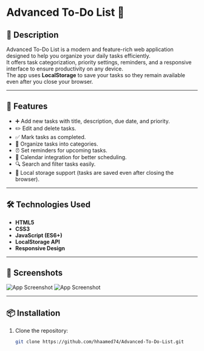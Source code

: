 # Advanced To-Do List 📝

## 📖 Description
Advanced To-Do List is a modern and feature-rich web application designed to help you organize your daily tasks efficiently.  
It offers task categorization, priority settings, reminders, and a responsive interface to ensure productivity on any device.  
The app uses **LocalStorage** to save your tasks so they remain available even after you close your browser.

---

## 🚀 Features
- ➕ Add new tasks with title, description, due date, and priority.
- ✏️ Edit and delete tasks.
- ✅ Mark tasks as completed.
- 📂 Organize tasks into categories.
- ⏰ Set reminders for upcoming tasks.
- 📅 Calendar integration for better scheduling.
- 🔍 Search and filter tasks easily.
- 💾 Local storage support (tasks are saved even after closing the browser).

---

## 🛠️ Technologies Used
- **HTML5**
- **CSS3**
- **JavaScript (ES6+)**
- **LocalStorage API**
- **Responsive Design**

---

## 📸 Screenshots
![App Screenshot](./assets/image/screenshot1.png)
![App Screenshot](./assets/image/screenshot2.png)

---

## 📦 Installation
1. Clone the repository:
   ```bash
   git clone https://github.com/hhaamed74/Advanced-To-Do-List.git

